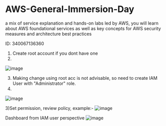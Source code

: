# AWS-General-Immersion-Day
a mix of service explanation and hands-on labs led by AWS, you will learn about AWS foundational services as well as key concepts for AWS security measures and architecture best practices

ID: 340067136360

1) Create root account if you dont have one
2) 
![image](https://github.com/cloudsketchnote/AWS-General-Immersion-Day/assets/89719597/fb53bf9a-7fac-46a6-a729-1dc75bbaeb03)

3) Making change using root acc is not advisable, so need to create IAM User with "Administrator" role.
4) 
![image](https://github.com/cloudsketchnote/AWS-General-Immersion-Day/assets/89719597/a81e2c88-cfe8-4006-820b-75a79ec84c31)

3)Set permission, review policy, example:-
![image](https://github.com/cloudsketchnote/AWS-General-Immersion-Day/assets/89719597/dacb3a71-e11d-400e-9229-4b61a9fe4835)


Dashboard from IAM user perspective
![image](https://github.com/cloudsketchnote/AWS-General-Immersion-Day/assets/89719597/e2931489-1006-4b83-a9a6-577bc002cb53)


